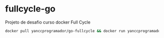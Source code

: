 # fullcycle-go
Projeto de desafio curso docker Full Cycle
```bash
docker pull yanccprogramador/go-fullcycle && docker run yanccprogramador/go-fullcycle
```
